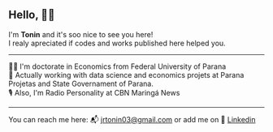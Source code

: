## Hello, :raising_hand_man:

I'm **Tonin** and it's soo nice to see you here! <br /> 
I realy apreciated if codes and works published here helped you. 

---
:man_student: I'm doctorate in Economics from Federal University of Parana <br /> 
:briefcase: Actually working with data science and economics projets at Parana Projetas and State Governament of Parana. <br /> 
:studio_microphone: Also, I'm Radio Personality at CBN Maringá News 

---

You can reach me here: :mailbox_with_mail: jrtonin03@gmail.com or add me on 💼 [Linkedin](https://www.linkedin.com/in/jrtonin/?locale=en_US)
